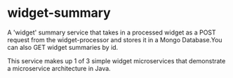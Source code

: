 # widget-summary

A 'widget' summary service that takes in a processed widget as a POST request from the widget-processor and stores it in a Mongo Database.You can also GET widget summaries by id.

This service makes up 1 of 3 simple widget microservices that demonstrate a microservice architecture in Java.
